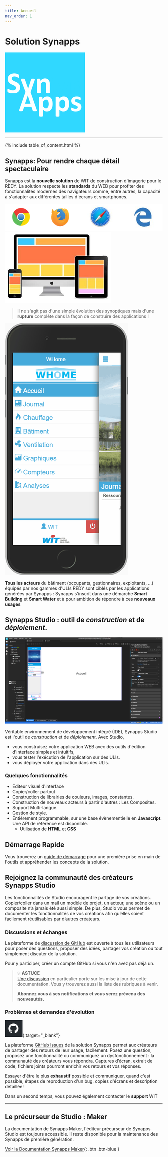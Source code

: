 ```yaml
---
title: Accueil
nav_order: 1
---
```


Solution Synapps
================

![logo_256px](assets/logo_256px.png)

------

{% include table_of_content.html %}

## **Synapps**: Pour rendre chaque détail spectaculaire

Synapps est la **nouvelle solution** de WIT de construction d'imagerie pour le REDY. La solution respecte les **standards** du WEB pour profiter des fonctionnalités modernes des navigateurs comme, entre autres, la capacité à s'adapter aux différentes tailles d'écrans et smartphones.

![Browsers](assets/browsers.png)
![Multi-platforms](assets/multi-platforms.png)

> Il ne s'agit pas d'une simple évolution des synoptiques mais d'une **rupture** complète dans la façon de construire des applications !

![WhomeApp](assets/WHomeApp.gif)

**Tous les acteurs** du bâtiment (occupants, gestionnaires, exploitants, …) équipés par nos gammes d'ULIs REDY sont ciblés par les applications générées par Synapps : Synapps s'inscrit dans une démarche **Smart Building** et **Smart Water** et à pour ambition de répondre à ces **nouveaux usages**

## Synapps Studio : outil de *construction* et de *déploiement*.

![studio](assets/studio-001.png)

Véritable environnement de développement intégré (IDE), Synapps Studio est l'outil de *construction* et de *déploiement*.
Avec Studio,
 - vous construisez votre application WEB avec des outils d'édition d'interface simples et intuitifs,
 - vous tester l'exécution de l'application sur des ULIs.
 - vous déployer votre application dans des ULIs.


### Quelques fonctionnalités
  - Editeur visuel d'interface
  - Copier/coller partout
  - Construction de librairies de couleurs, images, constantes.
  - Construction de nouveaux acteurs à partir d'autres : Les Composites.
  - Support Multi-langue.
  - Gestion de style.
  - Entièrement programmable, sur une base évènementielle en **Javascript**. Une API de référence est disponible.
    - Utilisation de **HTML** et **CSS**


## Démarrage Rapide

Vous trouverez un [guide de démarrage](./quick-start) pour une première prise en main de l'outils et appréhender les concepts de la solution.

## Rejoignez la communauté des créateurs Synapps Studio

Les fonctionnalités de Studio encouragent le
partage de vos créations. Copier/coller dans
un mail un modèle de projet, un acteur, une
scène ou un composite n’a jamais été aussi
simple. De plus, Studio vous permet de
documenter les fonctionnalités de vos
créations afin qu’elles soient facilement
réutilisables par d’autres créateurs.


### Discussions et échanges

La plateforme de [discussion de GitHub](https://github.com/witsa/synapps/discussions) est ouverte à tous les utilisateurs pour poser des questions, proposer des idées, partager vos création ou tout simplement discuter de la solution.

Pour y participer, créer un compte GitHub si vous n'en avez pas déjà un.

> 💡 **ASTUCE**<br> [Une discussion](https://github.com/witsa/synapps/discussions) en particulier porte sur les mise à jour de cette documentation. Vous y trouverez aussi la liste des rubriques à venir.
>
> **Abonnez vous à ses notifications et vous serez prévenu des nouveautés.**


### Problèmes et demandes d'évolution

[![GitHub](assets/github.png)](https://github.com/witsa/synapps/issues){:target="_blank"}

La plateforme [GitHub Issues](https://github.com/witsa/synapps/issues) de la solution
Synapps permet aux créateurs de partager
des retours de leur usage, facilement.
Posez une question, proposez une
fonctionnalité ou communiquez un
dysfonctionnement : la communauté des
créateurs vous répondra.
Captures d’écran, extrait de code, fichiers
joints pourront enrichir vos retours et vos
réponses.

Essayer d'être le plus **exhaustif** possible et communiquer, quand c'est possible, étapes de reproduction d'un bug, copies d'écrans et description détaillée!

Dans un second temps, vous pouvez également contacter le **support** WIT


---------------------

## Le précurseur de Studio : Maker

La documentation de Synapps Maker, l'éditeur précurseur de Synapps Studio est toujours accessible. Il reste disponible pour la maintenance des Synapps de première génération.

[Voir la Documentation Synapps Maker](./maker/README.md){: .btn .btn-blue }
